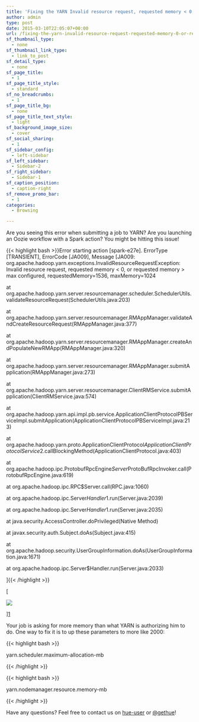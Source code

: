 ```yaml
---
title: 'Fixing the YARN Invalid resource request, requested memory < 0, or requested memory > max configured'
author: admin
type: post
date: 2015-03-10T22:05:07+00:00
url: /fixing-the-yarn-invalid-resource-request-requested-memory-0-or-requested-memory-max-configured/
sf_thumbnail_type:
  - none
sf_thumbnail_link_type:
  - link_to_post
sf_detail_type:
  - none
sf_page_title:
  - 1
sf_page_title_style:
  - standard
sf_no_breadcrumbs:
  - 1
sf_page_title_bg:
  - none
sf_page_title_text_style:
  - light
sf_background_image_size:
  - cover
sf_social_sharing:
  - 1
sf_sidebar_config:
  - left-sidebar
sf_left_sidebar:
  - Sidebar-2
sf_right_sidebar:
  - Sidebar-1
sf_caption_position:
  - caption-right
sf_remove_promo_bar:
  - 1
categories:
  - Browsing

---
```

Are you seeing this error when submitting a job to YARN? Are you launching an Oozie workflow with a Spark action? You might be hitting this issue!

{{< highlight bash >}}Error starting action [spark-e27e]. ErrorType [TRANSIENT], ErrorCode [JA009], Message [JA009: org.apache.hadoop.yarn.exceptions.InvalidResourceRequestException: Invalid resource request, requested memory < 0, or requested memory > max configured, requestedMemory=1536, maxMemory=1024

at org.apache.hadoop.yarn.server.resourcemanager.scheduler.SchedulerUtils.validateResourceRequest(SchedulerUtils.java:203)

at org.apache.hadoop.yarn.server.resourcemanager.RMAppManager.validateAndCreateResourceRequest(RMAppManager.java:377)

at org.apache.hadoop.yarn.server.resourcemanager.RMAppManager.createAndPopulateNewRMApp(RMAppManager.java:320)

at org.apache.hadoop.yarn.server.resourcemanager.RMAppManager.submitApplication(RMAppManager.java:273)

at org.apache.hadoop.yarn.server.resourcemanager.ClientRMService.submitApplication(ClientRMService.java:574)

at org.apache.hadoop.yarn.api.impl.pb.service.ApplicationClientProtocolPBServiceImpl.submitApplication(ApplicationClientProtocolPBServiceImpl.java:213)

at org.apache.hadoop.yarn.proto.ApplicationClientProtocol$ApplicationClientProtocolService$2.callBlockingMethod(ApplicationClientProtocol.java:403)

at org.apache.hadoop.ipc.ProtobufRpcEngine$Server$ProtoBufRpcInvoker.call(ProtobufRpcEngine.java:619)

at org.apache.hadoop.ipc.RPC$Server.call(RPC.java:1060)

at org.apache.hadoop.ipc.Server$Handler$1.run(Server.java:2039)

at org.apache.hadoop.ipc.Server$Handler$1.run(Server.java:2035)

at java.security.AccessController.doPrivileged(Native Method)

at javax.security.auth.Subject.doAs(Subject.java:415)

at org.apache.hadoop.security.UserGroupInformation.doAs(UserGroupInformation.java:1671)

at org.apache.hadoop.ipc.Server$Handler.run(Server.java:2033)

]{{< /highlight >}}

[

<img src="https://cdn.gethue.com/uploads/2015/03/oozie-yarn-mem-1024x558.png" />

][1]

Your job is asking for more memory than what YARN is authorizing him to do. One way to fix it is to up these parameters to more like 2000:

{{< highlight bash >}}

yarn.scheduler.maximum-allocation-mb

{{< /highlight >}}

{{< highlight bash >}}

yarn.nodemanager.resource.memory-mb

{{< /highlight >}}

Have any questions? Feel free to contact us on [hue-user][2] or [@gethue][3]!

 [1]: https://cdn.gethue.com/uploads/2015/03/oozie-yarn-mem.png
 [2]: http://groups.google.com/a/cloudera.org/group/hue-user
 [3]: https://twitter.com/gethue
